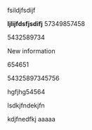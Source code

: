 fsildjfsdijf

**Ijlijfdsfjsdifj**
57349857458


5432589734

New information

654651


54325897345756



hgfjhg54564

lsdkjfndekjfn



kdjfnedfkj
aaaaa

